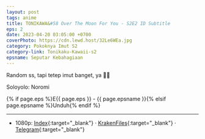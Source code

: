 ```yaml
---
layout: post
tags: anime
title: TONIKAWA&#58 Over The Moon For You - S2E2 ID Subtitle
eps: 2
date: 2023-04-20 03:05:00 +0700
coverPhoto: https://cdn.lewd.host/32Le6WEa.jpg
category: Pokoknya Imut S2
category-link: Tonikaku-Kawaii-s2
epsname: Seputar Kebahagiaan
---
```


Random ss, tapi tetep imut banget, ya 🥰🥰

Soloyolo: Noromi

{% if page.eps %}E{{ page.eps }} - {{ page.epsname }}{% elsif page.epsname %}Unduh{% endif %}

---
- 1080p: [Index](https://bit.ly/45Kv1xU){:target="_blank"} &middot; [KrakenFiles](https://apk.miuiku.com/ywIjj3dp){:target="_blank"} &middot; [Telegram](https://t.me/a1fansubweeklies/282){:target="_blank"}
